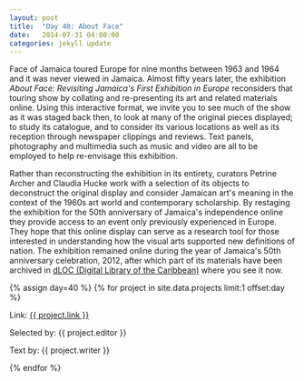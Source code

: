 ```yaml
---
layout: post
title:  "Day 40: About Face"
date:   2014-07-31 04:00:00
categories: jekyll update
---
```


<!-- Remember to change the date above -->

Face of Jamaica toured Europe for nine months between 1963 and 1964 and it was never viewed in Jamaica. Almost fifty years later, the exhibition *About Face: Revisiting Jamaica's First Exhibition in Europe* reconsiders that touring show by collating and re-presenting its art and related materials online. Using this interactive format, we invite you to see much of the show as it was staged back then, to look at many of the original pieces displayed; to study its catalogue, and to consider its various locations as well as its reception through newspaper clippings and reviews. Text panels, photography and multimedia such as music and video are all to be employed to help re-envisage this exhibition.

Rather than reconstructing the exhibition in its entirety, curators Petrine Archer and Claudia Hucke work with a selection of its objects to deconstruct the original display and consider Jamaican art's meaning in the context of the 1960s art world and contemporary scholarship. By restaging the exhibition for the 50th anniversary of Jamaica's independence online they provide access to an event only previously experienced in Europe. They hope that this online display can serve as a research tool for those interested in understanding how the visual arts supported new definitions of nation. The exhibition remained online during the year of Jamaica's 50th anniversary celebration, 2012, after which part of its materials have been archived in [dLOC (Digital Library of the Caribbean)](http://dloc.com/) where you see it now.



<!-- Remember to assign the day -->
{% assign day=40 %}
{% for project in site.data.projects limit:1 offset:day %}
<p>Link: <a href="{{ project.link }}">{{ project.link }}</a></p>
<p>Selected by: {{ project.editor }}</p>
<p>Text by: {{ project.writer }}</p>
{% endfor %}
